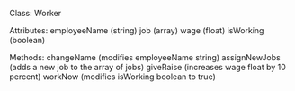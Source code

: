 Class: Worker

Attributes:
employeeName (string)
job (array)
wage (float)
isWorking (boolean)

Methods:
changeName (modifies employeeName string)
assignNewJobs (adds a new job to the array of jobs)
giveRaise (increases wage float by 10 percent)
workNow (modifies isWorking boolean to true)
